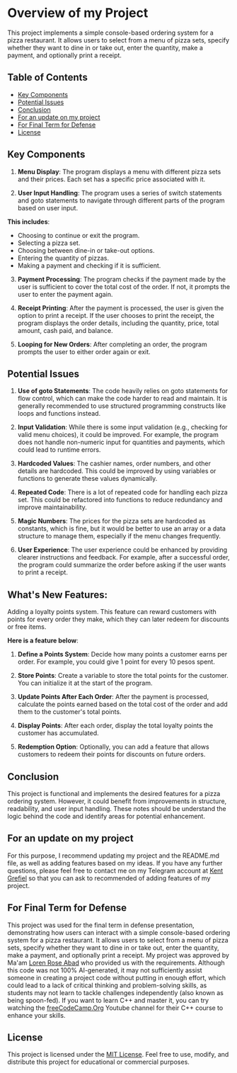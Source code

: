 # Overview of my Project
This project implements a simple console-based ordering system for a pizza restaurant. It allows users to select from a menu of pizza sets, specify whether they want to dine in or take out, enter the quantity, make a payment, and optionally print a receipt.

## Table of Contents

- [Key Components](#key-components)
- [Potential Issues](#potential-issues)
- [Conclusion](#conclusion)
- [For an update on my project](#for-an-update-on-my-project)
- [For Final Term for Defense](#for-final-term-for-defense)
- [License](#license)

## Key Components

1. **Menu Display**: The program displays a menu with different pizza sets and their prices. Each set has a specific price associated with it.

2. **User Input Handling**: The program uses a series of switch statements and goto statements to navigate through different parts of the program based on user input. 

**This includes**:
- Choosing to continue or exit the program.
- Selecting a pizza set.
- Choosing between dine-in or take-out options.
- Entering the quantity of pizzas.
- Making a payment and checking if it is sufficient.

3. **Payment Processing**: The program checks if the payment made by the user is sufficient to cover the total cost of the order. If not, it prompts the user to enter the payment again.

4. **Receipt Printing**: After the payment is processed, the user is given the option to print a receipt. If the user chooses to print the receipt, the program displays the order details, including the quantity, price, total amount, cash paid, and balance.

5. **Looping for New Orders**: After completing an order, the program prompts the user to either order again or exit.

## Potential Issues

1. **Use of goto Statements**: The code heavily relies on goto statements for flow control, which can make the code harder to read and maintain. It is generally recommended to use structured programming constructs like loops and functions instead.

2. **Input Validation**: While there is some input validation (e.g., checking for valid menu choices), it could be improved. For example, the program does not handle non-numeric input for quantities and payments, which could lead to runtime errors.

3. **Hardcoded Values**: The cashier names, order numbers, and other details are hardcoded. This could be improved by using variables or functions to generate these values dynamically.

4. **Repeated Code**: There is a lot of repeated code for handling each pizza set. This could be refactored into functions to reduce redundancy and improve maintainability.

5. **Magic Numbers**: The prices for the pizza sets are hardcoded as constants, which is fine, but it would be better to use an array or a data structure to manage them, especially if the menu changes frequently.

6. **User Experience**: The user experience could be enhanced by providing clearer instructions and feedback. For example, after a successful order, the program could summarize the order before asking if the user wants to print a receipt.

## What's New Features:
Adding a loyalty points system. This feature can reward customers with points for every order they make, which they can later redeem for discounts or free items. 

**Here is a feature below**: 

1. **Define a Points System**: Decide how many points a customer earns per order. For example, you could give 1 point for every 10 pesos spent.

2. **Store Points**: Create a variable to store the total points for the customer. You can initialize it at the start of the program.

3. **Update Points After Each Order**: After the payment is processed, calculate the points earned based on the total cost of the order and add them to the customer's total points.

4. **Display Points**: After each order, display the total loyalty points the customer has accumulated.

5. **Redemption Option**: Optionally, you can add a feature that allows customers to redeem their points for discounts on future orders.

## Conclusion

This project is functional and implements the desired features for a pizza ordering system. However, it could benefit from improvements in structure, readability, and user input handling. These notes should be understand the logic behind the code and identify areas for potential enhancement.

## For an update on my project

For this purpose, I recommend updating my project and the README.md file, as well as adding features based on my ideas. If you have any further questions, please feel free to contact me on my Telegram account at [Kent Grefiel](https://t.me/kenjutzue) so that you can ask to recommended of adding features of my project.

## For Final Term for Defense

This project was used for the final term in defense presentation, demonstrating how users can interact with a simple console-based ordering system for a pizza restaurant. It allows users to select from a menu of pizza sets, specify whether they want to dine in or take out, enter the quantity, make a payment, and optionally print a receipt. My project was approved by Ma'am [Loren Rose Abad](https://www.facebook.com/lorenroseabad) who provided us with the requirements. Although this code was not 100% AI-generated, it may not sufficiently assist someone in creating a project code without putting in enough effort, which could lead to a lack of critical thinking and problem-solving skills, as students may not learn to tackle challenges independently (also known as being spoon-fed). If you want to learn C++ and master it, you can try watching the [freeCodeCamp.Org](https://www.youtube.com/@freecodecamp) Youtube channel for their C++ course to enhance your skills.

## License 
This project is licensed under the [MIT License](LICENSE.md). Feel free to use, modify, and distribute this project for educational or commercial purposes.
